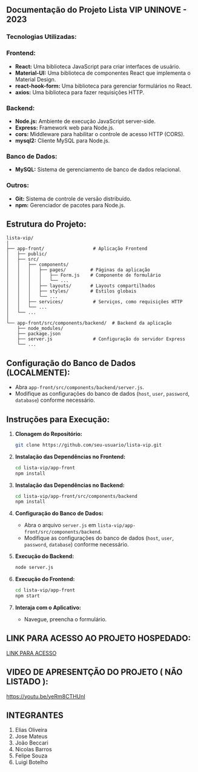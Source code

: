 ## Documentação do Projeto Lista VIP UNINOVE - 2023

### Tecnologias Utilizadas:

### Frontend:

- **React:** Uma biblioteca JavaScript para criar interfaces de usuário.
- **Material-UI:** Uma biblioteca de componentes React que implementa o Material Design.
- **react-hook-form:** Uma biblioteca para gerenciar formulários no React.
- **axios:** Uma biblioteca para fazer requisições HTTP.

### Backend:

- **Node.js:** Ambiente de execução JavaScript server-side.
- **Express:** Framework web para Node.js.
- **cors:** Middleware para habilitar o controle de acesso HTTP (CORS).
- **mysql2:** Cliente MySQL para Node.js.

### Banco de Dados:

- **MySQL:** Sistema de gerenciamento de banco de dados relacional.

### Outros:

- **Git:** Sistema de controle de versão distribuído.
- **npm:** Gerenciador de pacotes para Node.js.

## Estrutura do Projeto:

```
lista-vip/
│
├── app-front/                  # Aplicação Frontend
│   ├── public/
│   ├── src/
│   │   ├── components/
│   │   │   ├── pages/         # Páginas da aplicação
│   │   │   │   ├── Form.js    # Componente de formulário
│   │   │   │   └── ...
│   │   │   ├── layouts/       # Layouts compartilhados
│   │   │   ├── styles/        # Estilos globais
│   │   │   └── ...
│   │   ├── services/           # Serviços, como requisições HTTP
│   │   └── ...
│   └── ...
│
└── app-front/src/components/backend/  # Backend da aplicação
    ├── node_modules/
    ├── package.json
    ├── server.js               # Configuração do servidor Express
    └── ...
```

## Configuração do Banco de Dados (LOCALMENTE):

- Abra `app-front/src/components/backend/server.js`.
- Modifique as configurações do banco de dados (`host`, `user`, `password`, `database`) conforme necessário.

## Instruções para Execução:

1. **Clonagem do Repositório:**

   ```bash
   git clone https://github.com/seu-usuario/lista-vip.git
   ```

2. **Instalação das Dependências no Frontend:**

   ```bash
   cd lista-vip/app-front
   npm install
   ```

3. **Instalação das Dependências no Backend:**

   ```bash
   cd lista-vip/app-front/src/components/backend
   npm install
   ```

4. **Configuração do Banco de Dados:**

   - Abra o arquivo `server.js` em `lista-vip/app-front/src/components/backend`.
   - Modifique as configurações do banco de dados (`host`, `user`, `password`, `database`) conforme necessário.

5. **Execução do Backend:**

   ```bash
   node server.js
   ```

6. **Execução do Frontend:**

   ```bash
   cd lista-vip/app-front
   npm start
   ```



7. **Interaja com o Aplicativo:**
   - Navegue, preencha o formulário. 

## LINK PARA ACESSO AO PROJETO HOSPEDADO:

[LINK PARA ACESSO ](https://mateusjsantana.github.io/lista-vip-project/)

## VIDEO DE APRESENTÇÃO DO PROJETO ( NÃO LISTADO ):
https://youtu.be/yeRm8CTHUnI

## INTEGRANTES
1. Elias Oliveira
2. Jose Mateus
3. João Beccari
4. Nicolas Barros
5. Felipe Souza
6. Luigi Botelho
